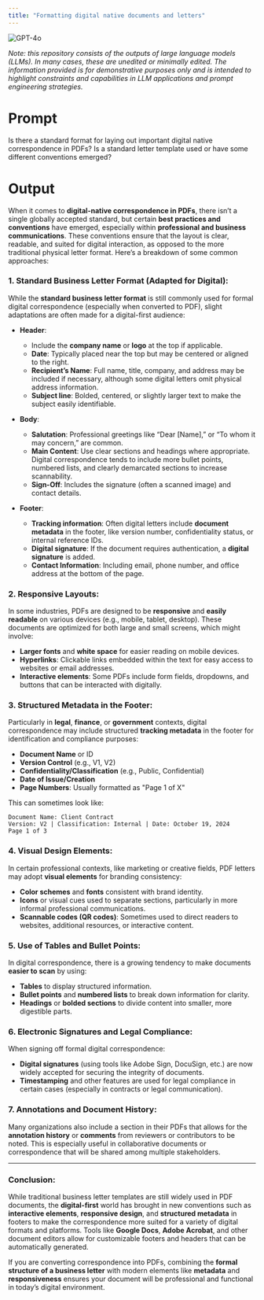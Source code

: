 ```yaml
---
title: "Formatting digital native documents and letters"
---
```

![GPT-4o](https://img.shields.io/badge/GPT--4o-3333FF?style=for-the-badge&logo=openai&logoColor=white)



*Note: this repository consists of the outputs of large language models (LLMs). In many cases, these are unedited or minimally edited. The information provided is for demonstrative purposes only and is intended to highlight constraints and capabilities in LLM applications and prompt engineering strategies.*


# Prompt

Is there a standard format for laying out important digital native correspondence in PDFs? Is a standard letter template used or have some different conventions emerged?

# Output

When it comes to **digital-native correspondence in PDFs**, there isn’t a single globally accepted standard, but certain **best practices and conventions** have emerged, especially within **professional and business communications**. These conventions ensure that the layout is clear, readable, and suited for digital interaction, as opposed to the more traditional physical letter format. Here’s a breakdown of some common approaches:

### 1. **Standard Business Letter Format (Adapted for Digital)**:
   While the **standard business letter format** is still commonly used for formal digital correspondence (especially when converted to PDF), slight adaptations are often made for a digital-first audience:
   
   - **Header**:
     - Include the **company name** or **logo** at the top if applicable.
     - **Date**: Typically placed near the top but may be centered or aligned to the right.
     - **Recipient’s Name**: Full name, title, company, and address may be included if necessary, although some digital letters omit physical address information.
     - **Subject line**: Bolded, centered, or slightly larger text to make the subject easily identifiable.
   
   - **Body**:
     - **Salutation**: Professional greetings like “Dear [Name],” or “To whom it may concern,” are common.
     - **Main Content**: Use clear sections and headings where appropriate. Digital correspondence tends to include more bullet points, numbered lists, and clearly demarcated sections to increase scannability.
     - **Sign-Off**: Includes the signature (often a scanned image) and contact details.

   - **Footer**:
     - **Tracking information**: Often digital letters include **document metadata** in the footer, like version number, confidentiality status, or internal reference IDs.
     - **Digital signature**: If the document requires authentication, a **digital signature** is added.
     - **Contact Information**: Including email, phone number, and office address at the bottom of the page.

### 2. **Responsive Layouts**:
   In some industries, PDFs are designed to be **responsive** and **easily readable** on various devices (e.g., mobile, tablet, desktop). These documents are optimized for both large and small screens, which might involve:
   - **Larger fonts** and **white space** for easier reading on mobile devices.
   - **Hyperlinks**: Clickable links embedded within the text for easy access to websites or email addresses.
   - **Interactive elements**: Some PDFs include form fields, dropdowns, and buttons that can be interacted with digitally.

### 3. **Structured Metadata in the Footer**:
   Particularly in **legal**, **finance**, or **government** contexts, digital correspondence may include structured **tracking metadata** in the footer for identification and compliance purposes:
   - **Document Name** or ID
   - **Version Control** (e.g., V1, V2)
   - **Confidentiality/Classification** (e.g., Public, Confidential)
   - **Date of Issue/Creation**
   - **Page Numbers**: Usually formatted as "Page 1 of X"
   
   This can sometimes look like:
   ```
   Document Name: Client Contract
   Version: V2 | Classification: Internal | Date: October 19, 2024
   Page 1 of 3
   ```

### 4. **Visual Design Elements**:
   In certain professional contexts, like marketing or creative fields, PDF letters may adopt **visual elements** for branding consistency:
   - **Color schemes** and **fonts** consistent with brand identity.
   - **Icons** or visual cues used to separate sections, particularly in more informal professional communications.
   - **Scannable codes (QR codes)**: Sometimes used to direct readers to websites, additional resources, or interactive content.

### 5. **Use of Tables and Bullet Points**:
   In digital correspondence, there is a growing tendency to make documents **easier to scan** by using:
   - **Tables** to display structured information.
   - **Bullet points** and **numbered lists** to break down information for clarity.
   - **Headings** or **bolded sections** to divide content into smaller, more digestible parts.

### 6. **Electronic Signatures and Legal Compliance**:
   When signing off formal digital correspondence:
   - **Digital signatures** (using tools like Adobe Sign, DocuSign, etc.) are now widely accepted for securing the integrity of documents.
   - **Timestamping** and other features are used for legal compliance in certain cases (especially in contracts or legal communication).

### 7. **Annotations and Document History**:
   Many organizations also include a section in their PDFs that allows for the **annotation history** or **comments** from reviewers or contributors to be noted. This is especially useful in collaborative documents or correspondence that will be shared among multiple stakeholders.

---

### Conclusion:
While traditional business letter templates are still widely used in PDF documents, the **digital-first** world has brought in new conventions such as **interactive elements**, **responsive design**, and **structured metadata** in footers to make the correspondence more suited for a variety of digital formats and platforms. Tools like **Google Docs**, **Adobe Acrobat**, and other document editors allow for customizable footers and headers that can be automatically generated.

If you are converting correspondence into PDFs, combining the **formal structure of a business letter** with modern elements like **metadata** and **responsiveness** ensures your document will be professional and functional in today’s digital environment.